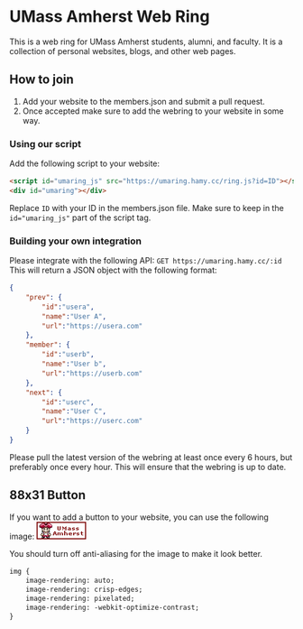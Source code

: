 # UMass Amherst Web Ring

This is a web ring for UMass Amherst students, alumni, and faculty.
It is a collection of personal websites, blogs, and other web pages.

## How to join
1. Add your website to the members.json and submit a pull request.
2. Once accepted make sure to add the webring to your website in some way.

### Using our script
Add the following script to your website:
```html
<script id="umaring_js" src="https://umaring.hamy.cc/ring.js?id=ID"></script>
<div id="umaring"></div>
```

Replace `ID` with your ID in the members.json file.
Make sure to keep in the `id="umaring_js"` part of the script tag.

### Building your own integration
Please integrate with the following API:
`GET https://umaring.hamy.cc/:id`
This will return a JSON object with the following format:
```json
{
    "prev": {
        "id":"usera",
        "name":"User A",
        "url":"https://usera.com"
    },
    "member": {
        "id":"userb",
        "name":"User b",
        "url":"https://userb.com"
    },
    "next": {
        "id":"userc",
        "name":"User C",
        "url":"https://userc.com"
    }
}
```
Please pull the latest version of the webring at least once every 6 hours, but preferably once every hour. This will ensure that the webring is up to date.

## 88x31 Button
If you want to add a button to your website, you can use the following image:
![UMass Amherst Web Ring](umass.png)

You should turn off anti-aliasing for the image to make it look better.
```
img {
    image-rendering: auto;
    image-rendering: crisp-edges;
    image-rendering: pixelated;
    image-rendering: -webkit-optimize-contrast;
}
```
